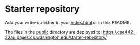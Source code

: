 # Starter repository

Add your write-up either in your [index.html](/public/index.html) or in this README.

The files in the [public](/public) directory are deployed to: https://cse442-22au.pages.cs.washington.edu/starter-repository/
